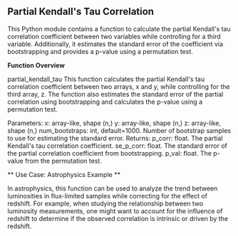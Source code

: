## Partial Kendall's Tau Correlation

This Python module contains a function to calculate the partial Kendall's tau correlation coefficient between two variables while controlling for a third variable. Additionally, it estimates the standard error of the coefficient via bootstrapping and provides a p-value using a permutation test.

**Function Overview**

partial_kendall_tau
This function calculates the partial Kendall's tau correlation coefficient between two arrays, x and y, while controlling for the third array, z. The function also estimates the standard error of the partial correlation using bootstrapping and calculates the p-value using a permutation test.

Parameters:
x: array-like, shape (n,)
y: array-like, shape (n,)
z: array-like, shape (n,)
num_bootstraps: int, default=1000. Number of bootstrap samples to use for estimating the standard error.
Returns:
p_corr: float. The partial Kendall's tau correlation coefficient.
se_p_corr: float. The standard error of the partial correlation coefficient from bootstrapping.
p_val: float. The p-value from the permutation test.

** Use Case: Astrophysics Example **

In astrophysics, this function can be used to analyze the trend between luminosities in flux-limited samples while correcting for the effect of redshift. For example, when studying the relationship between two luminosity measurements, one might want to account for the influence of redshift to determine if the observed correlation is intrinsic or driven by the redshift.
